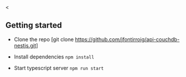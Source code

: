 <
## Getting started
- Clone the repo
[git clone https://github.com/jfontirroig/api-couchdb-nestjs.git]

- Install dependencies
`npm install`

- Start typescript server
`npm run start`
